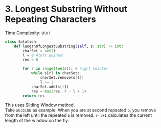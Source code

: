 # 3. Longest Substring Without Repeating Characters

Time Complexity: `O(n)`


```python
class Solution:
    def lengthOfLongestSubstring(self, s: str) -> int:
        charSet = set()
        l = 0 #left pointer
        res = 0

        for r in range(len(s)): # right pointer
            while s[r] in charSet:
                charSet.remove(s[l])
                l += 1
            charSet.add(s[r])
            res = max(res, r - l + 1)
        return res
```

This uses Sliding Window method.   
Take `abcbcbb` as example. When you are at second repeated `b`, you remove from
the left until the repeated `b` is removed. `r-l+1` calculates the current
length of the window on the fly.
